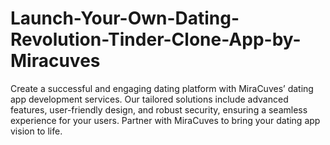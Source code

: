 # Launch-Your-Own-Dating-Revolution-Tinder-Clone-App-by-Miracuves
Create a successful and engaging dating platform with MiraCuves’ dating app development services. Our tailored solutions include advanced features, user-friendly design, and robust security, ensuring a seamless experience for your users. Partner with MiraCuves to bring your dating app vision to life.
